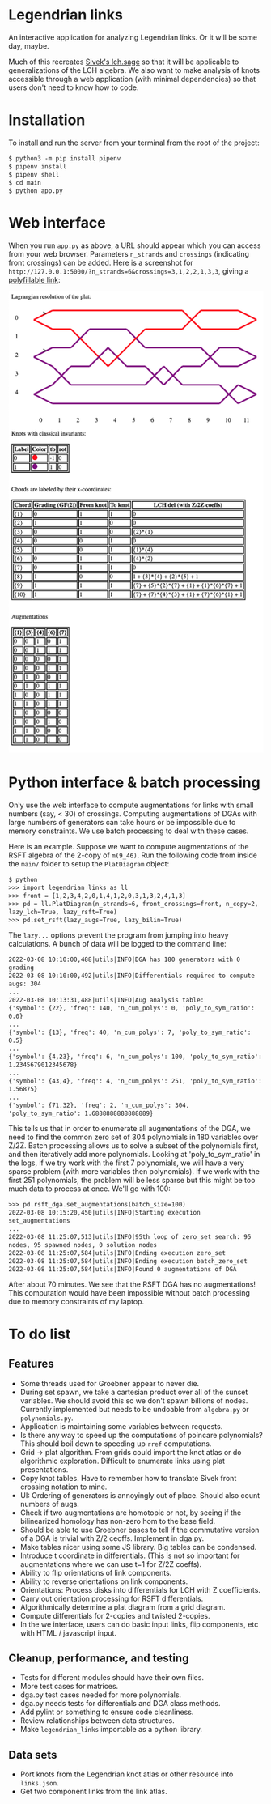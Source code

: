 # Legendrian links

An interactive application for analyzing Legendrian links. Or it will be some day, maybe.

Much of this recreates [Sivek's lch.sage](https://www.ma.imperial.ac.uk/~ssivek/code/lch.sage) so that it will be applicable to generalizations of the LCH algebra. We also want to make analysis of knots accessible through a web application (with minimal dependencies) so that users don't need to know how to code.

# Installation

To install and run the server from your terminal from the root of the project:

```
$ python3 -m pip install pipenv
$ pipenv install
$ pipenv shell
$ cd main
$ python app.py
```

# Web interface

When you run `app.py` as above, a URL should appear which you can access from your web browser. Parameters `n_strands` and `crossings` (indicating front crossings) can be added. Here is a screenshot for `http://127.0.0.1:5000/?n_strands=6&crossings=3,1,2,2,1,3,3`, giving a [polyfillable link](https://arxiv.org/abs/1307.7998):

![image info](./main/static/screenshot.png)

# Python interface & batch processing

Only use the web interface to compute augmentations for links with small numbers (say, < 30) of crossings. Computing augmentations of DGAs with large numbers of generators can take hours or be impossible due to memory constraints. We use batch processing to deal with these cases.

Here is an example. Suppose we want to compute augmentations of the RSFT algebra of the 2-copy of `m(9_46)`. Run the following code from inside the `main/` folder to setup the `PlatDiagram` object:

```
$ python
>>> import legendrian_links as ll
>>> front = [1,2,3,4,2,0,1,4,1,2,0,3,1,3,2,4,1,3]
>>> pd = ll.PlatDiagram(n_strands=6, front_crossings=front, n_copy=2, lazy_lch=True, lazy_rsft=True)
>>> pd.set_rsft(lazy_augs=True, lazy_bilin=True)
```
The `lazy...` options prevent the program from jumping into heavy calculations. A bunch of data will be logged to the command line:
```
2022-03-08 10:10:00,488|utils|INFO|DGA has 180 generators with 0 grading
2022-03-08 10:10:00,492|utils|INFO|Differentials required to compute augs: 304
...
2022-03-08 10:13:31,488|utils|INFO|Aug analysis table:
{'symbol': {22}, 'freq': 140, 'n_cum_polys': 0, 'poly_to_sym_ratio': 0.0}
...
{'symbol': {13}, 'freq': 40, 'n_cum_polys': 7, 'poly_to_sym_ratio': 0.5}
...
{'symbol': {4,23}, 'freq': 6, 'n_cum_polys': 100, 'poly_to_sym_ratio': 1.2345679012345678}
...
{'symbol': {43,4}, 'freq': 4, 'n_cum_polys': 251, 'poly_to_sym_ratio': 1.56875}
...
{'symbol': {71,32}, 'freq': 2, 'n_cum_polys': 304, 'poly_to_sym_ratio': 1.6888888888888889}
```
This tells us that in order to enumerate all augmentations of the DGA, we need to find the common zero set of 304 polynomials in 180 variables over Z/2Z. Batch processing allows us to solve a subset of the polynomials first, and then iteratively add more polynomials. Looking at 'poly_to_sym_ratio' in the logs, if we try work with the first 7 polynomials, we will have a very sparse problem (with more variables then polynomials). If we work with the first 251 polynomials, the problem will be less sparse but this might be too much data to process at once. We'll go with 100:
```
>>> pd.rsft_dga.set_augmentations(batch_size=100)
2022-03-08 10:15:20,450|utils|INFO|Starting execution set_augmentations
...
2022-03-08 11:25:07,513|utils|INFO|95th loop of zero_set search: 95 nodes, 95 spawned nodes, 0 solution nodes
2022-03-08 11:25:07,584|utils|INFO|Ending execution zero_set
2022-03-08 11:25:07,584|utils|INFO|Ending execution batch_zero_set
2022-03-08 11:25:07,584|utils|INFO|Found 0 augmentations of DGA
```
After about 70 minutes. We see that the RSFT DGA has no augmentations! This computation would have been impossible without batch processing due to memory constraints of my laptop.

# To do list

## Features

- Some threads used for Groebner appear to never die.
- During set spawn, we take a cartesian product over all of the sunset variables. We should avoid this so we don't spawn billions of nodes. Currently implemented but needs to be undoable from `algebra.py` or `polynomials.py`.
- Application is maintaining some variables between requests.
- Is there any way to speed up the computations of poincare polynomials? This should boil down to speeding up `rref` computations.
- Grid -> plat algorithm. From grids could import the knot atlas or do algorithmic exploration. Difficult to enumerate links using plat presentations.
- Copy knot tables. Have to remember how to translate Sivek front crossing notation to mine.
- UI: Ordering of generators is annoyingly out of place. Should also count numbers of augs.
- Check if two augmentations are homotopic or not, by seeing if the bilinearized homology has non-zero hom to the base field.
- Should be able to use Groebner bases to tell if the commutative version of a DGA is trivial with Z/2 ceoffs. Implement in dga.py.
- Make tables nicer using some JS library. Big tables can be condensed.
- Introduce t coordinate in differentials. (This is not so important for augmentations where we can use t=1 for Z/2Z coeffs).
- Ability to flip orientations of link components.
- Ability to reverse orientations on link components.
- Orientations: Process disks into differentials for LCH with Z coefficients.
- Carry out orientation processing for RSFT differentials.
- Algorithmically determine a plat diagram from a grid diagram.
- Compute differentials for 2-copies and twisted 2-copies.
- In the we interface, users can do basic input links, flip components, etc with HTML / javascript input.

## Cleanup, performance, and testing

- Tests for different modules should have their own files.
- More test cases for matrices.
- dga.py test cases needed for more polynomials.
- dga.py needs tests for differentials and DGA class methods.
- Add pylint or something to ensure code cleanliness.
- Review relationships between data structures.
- Make `legendrian_links` importable as a python library.

## Data sets

- Port knots from the Legendrian knot atlas or other resource into `links.json`.
- Get two component links from the link atlas.

